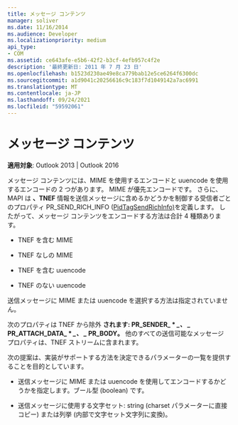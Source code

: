 ```yaml
---
title: メッセージ コンテンツ
manager: soliver
ms.date: 11/16/2014
ms.audience: Developer
ms.localizationpriority: medium
api_type:
- COM
ms.assetid: ce643afe-e5b6-42f2-b3cf-4efb957c4f2e
description: '最終更新日: 2011 年 7 月 23 日'
ms.openlocfilehash: b1523d230ae49e8ca779bab12e5ce6264f6300dc
ms.sourcegitcommit: a1d9041c20256616c9c183f7d1049142a7ac6991
ms.translationtype: MT
ms.contentlocale: ja-JP
ms.lasthandoff: 09/24/2021
ms.locfileid: "59592061"
---
```

# <a name="message-content"></a>メッセージ コンテンツ

  
  
**適用対象**: Outlook 2013 | Outlook 2016 
  
メッセージ コンテンツには、MIME を使用するエンコードと uuencode を使用するエンコードの 2 つがあります。 MIME が優先エンコードです。 さらに、MAPI は **、TNEF** 情報を送信メッセージに含めるかどうかを制御する受信者ごとのプロパティ PR_SEND_RICH_INFO ([PidTagSendRichInfo)](pidtagsendrichinfo-canonical-property.md)を定義します。 したがって、メッセージ コンテンツをエンコードする方法は合計 4 種類あります。
  
- TNEF を含む MIME
    
- TNEF なしの MIME
    
- TNEF を含む uuencode
    
- TNEF のない uuencode
    
送信メッセージに MIME または uuencode を選択する方法は指定されていません。
  
次のプロパティは TNEF から除外 **されます: PR_SENDER_ \* *_、 _* PR_ATTACH_DATA_ \* *_、 _* PR_BODY。** 他のすべての送信可能なメッセージ プロパティは、TNEF ストリームに含まれます。
  
次の提案は、実装がサポートする方法を決定できるパラメーターの一覧を提供することを目的としています。
  
- 送信メッセージに MIME または uuencode を使用してエンコードするかどうかを指定します。ブール型 (boolean) です。
    
- 送信メッセージに使用する文字セット: string (charset パラメーターに直接コピー) または列挙 (内部で文字セット文字列に変換)。
    

